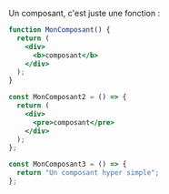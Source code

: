 Un composant, c'est juste une fonction :

```jsx
function MonComposant() {
  return (
    <div>
      <b>composant</b>
    </div>
  );
}
```

```jsx
const MonComposant2 = () => {
  return (
    <div>
      <pre>composant</pre>
    </div>
  );
};
```

```jsx
const MonComposant3 = () => {
  return "Un composant hyper simple";
};
```

